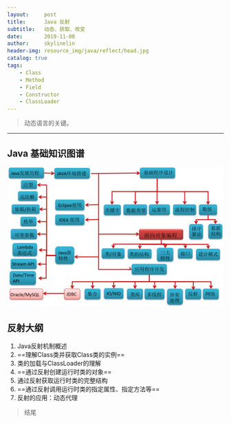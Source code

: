 ```yaml
---
layout:     post
title:      Java 反射
subtitle:   动态、获取、改变
date:       2019-11-08
author:     skylinelin
header-img: resource_img/java/reflect/head.jpg
catalog: true
tags:
    - Class
    - Method
    - Field
    - Constructor
    - ClassLoader
---
```


> 动态语言的关键。

---

## Java 基础知识图谱

![Java图谱](/resource_img/java/reflect/java.png)



## 反射大纲

1. Java反射机制概述
2. ==理解Class类并获取Class类的实例==
3. 类的加载与ClassLoader的理解
4. ==通过反射创建运行时类的对象==
5. 通过反射获取运行时类的完整结构
6. ==通过反射调用运行时类的指定属性、指定方法等==
7. 反射的应用：动态代理





> 结尾

